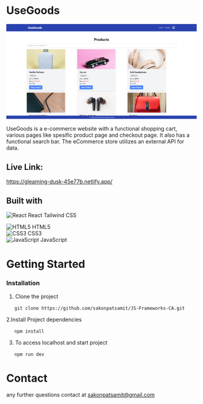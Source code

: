 # UseGoods

![UseGoods](public/usegoods.png)

UseGoods is a e-commerce website with a functional shopping cart, various pages like spesific product page and checkout page. It also has a functional search bar.
The eCommerce store utilizes an external API for data.

## Live Link:

https://gleaming-dusk-45e77b.netlify.app/

## Built with

![React](https://img.icons8.com/color/48/000000/react-native.png) React
Tailwind CSS

![HTML5](https://img.icons8.com/color/48/000000/html-5.png) HTML5  
![CSS3](https://img.icons8.com/color/48/000000/css3.png) CSS3  
![JavaScript](https://img.icons8.com/color/48/000000/javascript.png) JavaScript

# Getting Started

### Installation

1. Clone the project

```shell
   git clone https://github.com/sakonpatsamit/JS-Frameworks-CA.git
```

2.Install Project dependencies

```shell
   npm install
```

3. To access localhost and start project

```shell
   npm run dev
```

# Contact

any further questions contact at sakonpatsamit@gmail.com
